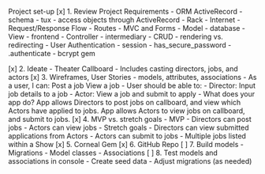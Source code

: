 Project set-up
[x] 1. Review Project Requirements
        - ORM ActiveRecord
          - schema
          - tux - access objects through ActiveRecord
        - Rack
          - Internet
          - Request/Response Flow
          - Routes
        - MVC and Forms
          - Model - database
          - View - frontend
          - Controller - intermediary
        - CRUD
          - rendering vs. redirecting
        - User Authentication
          - session
          - has_secure_password
              - .authenticate
          - bcrypt gem

[x] 2. Ideate
        - Theater Callboard
        - Includes casting directors, jobs, and actors
[x] 3. Wireframes, User Stories
        - models, attributes, associations
        - As a user, I can:
          Post a job
          View a job
        - User should be able to:
            - Director: Input job details to a job
            - Actor: View a job and submit to apply
        - What does your app do?
          App allows Directors to post jobs on callboard, and view which Actors have applied to jobs.
          App allows Actors to view jobs on callboard, and submit to jobs.
[x] 4. MVP vs. stretch goals
        - MVP
            - Directors can post jobs
            - Actors can view jobs
        - Stretch goals
            - Directors can view submitted applications from Actors
            - Actors can submit to jobs
            - Multiple jobs listed within a Show
[x] 5. Corneal Gem
[x] 6. GitHub Repo
[ ] 7. Build models
        - Migrations
        - Model classes
        - Associations
[ ] 8. Test models and associations in console
        - Create seed data
        - Adjust migrations (as needed)
